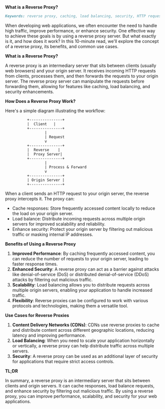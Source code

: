 **What is a Reverse Proxy?**
```md
Keywords: reverse proxy, caching, load balancing, security, HTTP requests
```

When developing web applications, we often encounter the need to handle high traffic, improve performance, or enhance security. One effective way to achieve these goals is by using a reverse proxy server. But what exactly is it, and how does it work? In this 10-minute read, we'll explore the concept of a reverse proxy, its benefits, and common use cases.

**What is a Reverse Proxy?**

A reverse proxy is an intermediary server that sits between clients (usually web browsers) and your origin server. It receives incoming HTTP requests from clients, processes them, and then forwards the requests to your origin server. The reverse proxy server can manipulate the requests before forwarding them, allowing for features like caching, load balancing, and security enhancements.

**How Does a Reverse Proxy Work?**

Here's a simple diagram illustrating the workflow:

```
          +---------------+
          |  Client   |
          +---------------+
                  |
                  | Request
                  v
          +---------------+
          |  Reverse    |
          |  Proxy Server|
          +---------------+
                  |
                  | Process & Forward
                  v
          +---------------+
          | Origin Server |
          +---------------+
```

When a client sends an HTTP request to your origin server, the reverse proxy intercepts it. The proxy can:

* Cache responses: Store frequently accessed content locally to reduce the load on your origin server.
* Load balance: Distribute incoming requests across multiple origin servers for improved scalability and reliability.
* Enhance security: Protect your origin server by filtering out malicious traffic or masking internal IP addresses.

**Benefits of Using a Reverse Proxy**

1. **Improved Performance**: By caching frequently accessed content, you can reduce the number of requests to your origin server, leading to faster response times.
2. **Enhanced Security**: A reverse proxy can act as a barrier against attacks like denial-of-service (DoS) or distributed denial-of-service (DDoS) attacks by filtering out malicious traffic.
3. **Scalability**: Load balancing allows you to distribute requests across multiple origin servers, enabling your application to handle increased traffic.
4. **Flexibility**: Reverse proxies can be configured to work with various protocols and technologies, making them a versatile tool.

**Use Cases for Reverse Proxies**

1. **Content Delivery Networks (CDNs)**: CDNs use reverse proxies to cache and distribute content across different geographic locations, reducing latency and improving performance.
2. **Load Balancing**: When you need to scale your application horizontally or vertically, a reverse proxy can help distribute traffic across multiple servers.
3. **Security**: A reverse proxy can be used as an additional layer of security for applications that require strict access controls.

**TL;DR**

In summary, a reverse proxy is an intermediary server that sits between clients and origin servers. It can cache responses, load balance requests, and enhance security by filtering out malicious traffic. By using a reverse proxy, you can improve performance, scalability, and security for your web applications.
